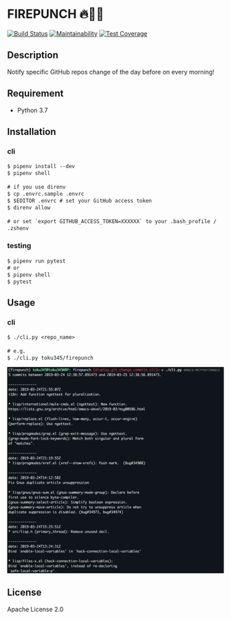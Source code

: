# FIREPUNCH 🔥👊🏻

[![Build Status](https://travis-ci.com/toku345/firepunch.svg?branch=master)](https://travis-ci.com/toku345/firepunch)
[![Maintainability](https://api.codeclimate.com/v1/badges/e6f8871b24dbedcf3b7d/maintainability)](https://codeclimate.com/github/toku345/firepunch/maintainability)
[![Test Coverage](https://api.codeclimate.com/v1/badges/e6f8871b24dbedcf3b7d/test_coverage)](https://codeclimate.com/github/toku345/firepunch/test_coverage)

## Description

Notify specific GitHub repos change of the day before on every morning!

## Requirement

- Python 3.7


## Installation

### cli

``` console
$ pipenv install --dev
$ pipenv shell

# if you use direnv
$ cp .envrc.sample .envrc
$ $EDITOR .envrc # set your GitHub access token
$ direnv allow

# or set `export GITHUB_ACCESS_TOKEN=XXXXXX` to your .bash_profile / .zshenv
```

### testing

``` console
$ pipenv run pytest
# or
$ pipenv shell
$ pytest
```

## Usage

### cli

``` console
$ ./cli.py <repo_name>

# e.g.
$ ./cli.py toku345/firepunch
```

![cli_image](images/cli_image.png)

## License

Apache License 2.0
